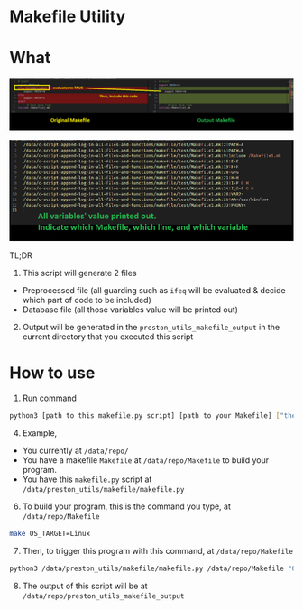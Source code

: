 # Makefile Utility

# What
![image](./resources/1.png)

![image](./resources/2.png)

TL;DR
1. This script will generate 2 files
- Preprocessed file (all guarding such as `ifeq` will be evaluated & decide which part of code to be included)
- Database file (all those variables value will be printed out)
2. Output will be generated in the `preston_utils_makefile_output` in the current directory that you executed this script

# How to use
1. Run command
```bash
python3 [path to this makefile.py script] [path to your Makefile] ["the makefile command you have to pass, with DOUBLE QUOTE!"]
```
4. Example,
- You currently at `/data/repo/`
- You have a makefile `Makefile` at `/data/repo/Makefile` to build your program.
- You have this `makefile.py` script at `/data/preston_utils/makefile/makefile.py`
6. To build your program, this is the command you type, at `/data/repo/Makefile`
```bash
make OS_TARGET=Linux
```
7. Then, to trigger this program with this command, at `/data/repo/Makefile`
```bash
python3 /data/preston_utils/makefile/makefile.py /data/repo/Makefile "OS_TARGET=Linux"
```
8. The output of this script will be at `/data/repo/preston_utils_makefile_output`
